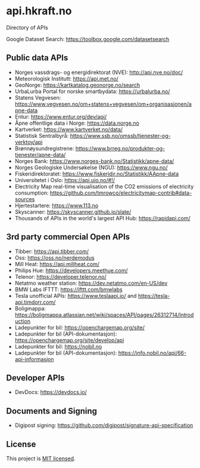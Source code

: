 # api.hkraft.no

Directory of APIs

Google Dataset Search: https://toolbox.google.com/datasetsearch

## Public data APIs

- Norges vassdrags- og energidirektorat (NVE): http://api.nve.no/doc/
- Meteorologisk Institutt: https://api.met.no/
- GeoNorge: https://kartkatalog.geonorge.no/search
- UrbaLurba Portal for norske smartbydata: https://urbalurba.no/
- Statens Vegvesen: https://www.vegvesen.no/om+statens+vegvesen/om+organisasjonen/apne-data
- Entur: https://www.entur.org/dev/api/
- Åpne offentlige data i Norge: https://data.norge.no
- Kartverket: https://www.kartverket.no/data/
- Statistisk Sentralbyrå: https://www.ssb.no/omssb/tjenester-og-verktoy/api
- Brønnøysundregistrene: https://www.brreg.no/produkter-og-tjenester/apne-data/
- Norges Bank: https://www.norges-bank.no/Statistikk/apne-data/
- Norges Geologiske Undersøkelse (NGU): https://www.ngu.no/
- Fiskeridirektoratet: https://www.fiskeridir.no/Statistikk/AApne-data
- Universitetet i Oslo: https://api.uio.no/#!/
- Electricity Map real-time visualisation of the CO2 emissions of electricity consumption: https://github.com/tmrowco/electricitymap-contrib#data-sources
- Hjertestartere: https://www.113.no
- Skyscanner: https://skyscanner.github.io/slate/
- Thousands of APIs in the world's largest API Hub: https://rapidapi.com/

## 3rd party commercial Open APIs

- Tibber: https://api.tibber.com/
- Oss: https://oss.no/nerdemodus
- Mill Heat: https://api.millheat.com/
- Philips Hue: https://developers.meethue.com/
- Telenor: https://developer.telenor.no/
- Netatmo weather station: https://dev.netatmo.com/en-US/dev
- BMW Labs IFTTT: https://ifttt.com/bmwlabs
- Tesla unofficial APIs: https://www.teslaapi.io/ and https://tesla-api.timdorr.com/
- Boligmappa: https://boligmappa.atlassian.net/wiki/spaces/API/pages/26312714/Introduction
- Ladepunkter for bil: https://openchargemap.org/site/
- Ladepunkter for bil (API-dokumentasjon): https://openchargemap.org/site/develop/api
- Ladepunkter for bil: https://nobil.no
- Ladepunkter for bil (API-dokumentasjon): https://info.nobil.no/api/66-api-informasjon

## Developer APIs

- DevDocs: https://devdocs.io/

## Documents and Signing

- Digipost signing: https://github.com/digipost/signature-api-specification

## License

This project is [MIT licensed](./LICENSE).
